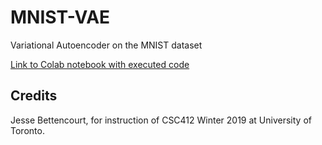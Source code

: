 # MNIST-VAE

 Variational Autoencoder on the MNIST dataset

[Link to Colab notebook with executed code](https://colab.research.google.com/drive/1owcqMAuW4LhaiKjOAydarWZQ0gzWH0O0?usp=sharing)

## Credits

Jesse Bettencourt, for instruction of CSC412 Winter 2019 at University of Toronto.
